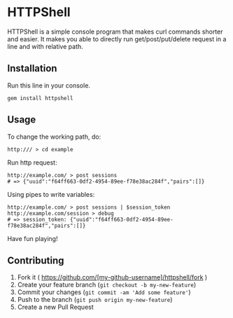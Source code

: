 # HTTPShell

HTTPShell is a simple console program that makes curl commands shorter and easier. It makes you able to directly run get/post/put/delete request in a line and with relative path.

## Installation

Run this line in your console.

    gem install httpshell

## Usage

To change the working path, do:

    http:/// > cd example

Run http request:

    http://example.com/ > post sessions
    # => {"uuid":"f64ff663-0df2-4954-89ee-f78e38ac284f","pairs":[]}

Using pipes to write variables:

    http://example.com/ > post sessions | $session_token
    http://example.com/session > debug
    # => session_token:	{"uuid":"f64ff663-0df2-4954-89ee-f78e38ac284f","pairs":[]}

Have fun playing!

## Contributing

1. Fork it ( https://github.com/[my-github-username]/httpshell/fork )
2. Create your feature branch (`git checkout -b my-new-feature`)
3. Commit your changes (`git commit -am 'Add some feature'`)
4. Push to the branch (`git push origin my-new-feature`)
5. Create a new Pull Request
